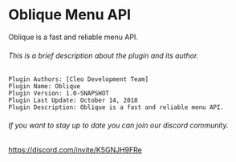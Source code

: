 # Oblique Menu API
Oblique is a fast and reliable menu API.

###### This is a brief description about the plugin and its author.

```
Plugin Authors: [Cleo Development Team]
Plugin Name: Oblique
Plugin Version: 1.0-SNAPSHOT
Plugin Last Update: October 14, 2018
Plugin Description: Oblique is a fast and reliable menu API.
```

###### If you want to stay up to date you can join our discord community.
https://discord.com/invite/K5GNJH9FRe
